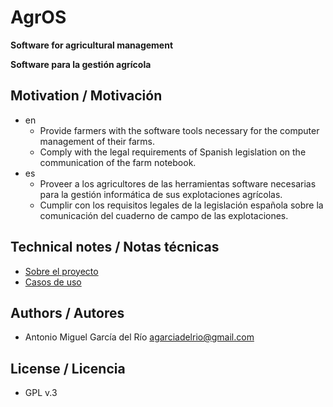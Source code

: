 # AgrOS

__Software for agricultural management__

__Software para la gestión agrícola__

## Motivation / Motivación
- en
  - Provide farmers with the software tools necessary for the computer management of their farms.
  - Comply with the legal requirements of Spanish legislation on the communication of the farm notebook.
- es
  - Proveer a los agricultores de las herramientas software necesarias para la gestión informática de sus explotaciones agrícolas.
  - Cumplir con los requisitos legales de la legislación española sobre la comunicación del cuaderno de campo de las explotaciones.

## Technical notes / Notas técnicas
- [Sobre el proyecto](docs/es/proyecto.md)
- [Casos de uso](docs/use-cases.md)

## Authors / Autores
- Antonio Miguel García del Río <agarciadelrio@gmail.com>

## License / Licencia
- GPL v.3
